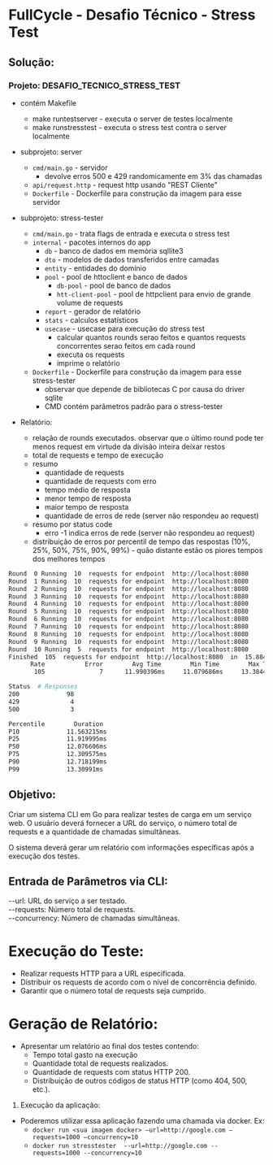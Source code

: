 # FullCycle - Desafio Técnico - Stress Test

## Solução:

### Projeto: DESAFIO_TECNICO_STRESS_TEST

* contém Makefile
  * make runtestserver - executa o server de testes localmente
  * make runstresstest - executa o stress test contra o server localmente

* subprojeto: server
  * `cmd/main.go` - servidor
    * devolve erros 500 e 429 randomicamente em 3% das chamadas
  * `api/request.http` - request http usando "REST Cliente"
  * `Dockerfile` - Dockerfile para construção da imagem para esse servidor

* subprojeto: stress-tester
  * `cmd/main.go` - trata flags de entrada e executa o stress test
  * `internal` - pacotes internos do app
    * `db` - banco de dados em memória sqllite3
    * `dto` - modelos de dados transferidos entre camadas
    * `entity` - entidades do domínio
    * `pool` - pool de httoclient e banco de dados
      * `db-pool` - pool de banco de dados
      * `htt-client-pool` - pool de httpclient para envio de grande volume de requests
    * `report` - gerador de relatório
    * `stats` - calculos estatísticos
    * `usecase` - usecase para execução do stress test
      * calcular quantos rounds serao feitos e quantos requests concorrentes serao feitos em cada round
      * executa os requests
      * imprime o relatório
  * `Dockerfile` - Dockerfile para construção da imagem para esse stress-tester
    * observar que depende de bibliotecas C por causa do driver sqlite
    * CMD contém parâmetros padrão para o stress-tester

* Relatório:
  * relação de rounds executados. observar que o último round pode ter menos request em virtude da divisão inteira deixar restos
  * total de requests e tempo de execução
  * resumo
    * quantidade de requests
    * quantidade de requests com erro
    * tempo médio de resposta
    * menor tempo de resposta
    * maior tempo de resposta
    * quantidade de erros de rede (server não respondeu ao request)
  * resumo por status code
    * erro -1 indica erros de rede (server não respondeu ao request)
  * distribuição de erros por percentil de tempo das respostas (10%, 25%, 50%, 75%, 90%, 99%) - quão distante estão os piores tempos dos melhores tempos

```bash
Round  0 Running  10  requests for endpoint  http://localhost:8080
Round  1 Running  10  requests for endpoint  http://localhost:8080
Round  2 Running  10  requests for endpoint  http://localhost:8080
Round  3 Running  10  requests for endpoint  http://localhost:8080
Round  4 Running  10  requests for endpoint  http://localhost:8080
Round  5 Running  10  requests for endpoint  http://localhost:8080
Round  6 Running  10  requests for endpoint  http://localhost:8080
Round  7 Running  10  requests for endpoint  http://localhost:8080
Round  8 Running  10  requests for endpoint  http://localhost:8080
Round  9 Running  10  requests for endpoint  http://localhost:8080
Round  10 Running  5  requests for endpoint  http://localhost:8080
Finished  105  requests for endpoint  http://localhost:8080  in  15.88441ms
      Rate           Error        Avg Time        Min Time        Max Time       Net Error
       105               7      11.990396ms     11.079686ms     13.384475ms              0

Status  # Responses
200             98
429              4
500              3

Percentile        Duration
P10             11.563215ms
P25             11.919995ms
P50             12.076606ms
P75             12.309575ms
P90             12.718199ms
P99             13.30991ms
```


## Objetivo:

Criar um sistema CLI em Go para realizar testes de carga em um serviço web. O usuário deverá fornecer a URL do serviço, o número total de requests e a quantidade de chamadas simultâneas.

O sistema deverá gerar um relatório com informações específicas após a execução dos testes.

## Entrada de Parâmetros via CLI:

--url: URL do serviço a ser testado.<br>
--requests: Número total de requests.<br>
--concurrency: Número de chamadas simultâneas.

# Execução do Teste:

* Realizar requests HTTP para a URL especificada.
* Distribuir os requests de acordo com o nível de concorrência definido.
* Garantir que o número total de requests seja cumprido.

# Geração de Relatório:

* Apresentar um relatório ao final dos testes contendo:
  * Tempo total gasto na execução
  * Quantidade total de requests realizados.
  * Quantidade de requests com status HTTP 200.
  * Distribuição de outros códigos de status HTTP (como 404, 500, etc.).

1. Execução da aplicação:

* Poderemos utilizar essa aplicação fazendo uma chamada via docker. Ex:
  * `docker run <sua imagem docker> —url=http://google.com —requests=1000 —concurrency=10`
  * `docker run stresstester  --url=http://google.com --requests=1000 --concurrency=10`